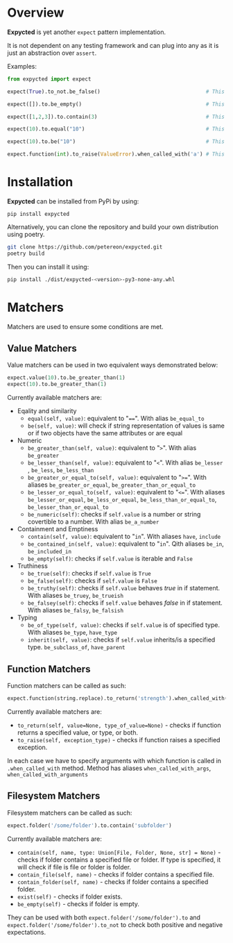 # Overview

__Expycted__ is yet another `expect` pattern implementation.

It is not dependent on any testing framework and can plug into any as it is just an abstraction over `assert`.

Examples:
```python
from expycted import expect

expect(True).to_not.be_false()                                  # This will succeed

expect([]).to.be_empty()                                        # This will succeed

expect([1,2,3]).to.contain(3)                                   # This will succeed

expect(10).to.equal("10")                                       # This will raise AssertionError

expect(10).to.be("10")                                          # This will succeed

expect.function(int).to_raise(ValueError).when_called_with('a') # This will also succeed

```

# Installation

__Expycted__ can be installed from PyPi by using:
```shell
pip install expycted
```

Alternatively, you can clone the repository and build your own distribution using poetry.
```sh
git clone https://github.com/petereon/expycted.git
poetry build
```
Then you can install it using:
```sh
pip install ./dist/expycted-<version>-py3-none-any.whl
```

# Matchers

Matchers are used to ensure some conditions are met.

## Value Matchers

Value matchers can be used in two equivalent ways demonstrated below:

```python
expect.value(10).to.be_greater_than(1)
expect(10).to.be_greater_than(1)
```

Currently available matchers are:

- Eqality and similarity
    - `equal(self, value)`: equivalent to "`==`". With alias `be_equal_to`
    - `be(self, value)`:  will check if string representation of values is same or if two objects have the same attributes or are equal
- Numeric
    - `be_greater_than(self, value)`: equivalent to "`>`". With alias `be_greater`
    - `be_lesser_than(self, value)`: equivalent to "`<`". With alias `be_lesser `, `be_less`, `be_less_than`
    - `be_greater_or_equal_to(self, value)`: equivalent to "`>=`". With aliases `be_greater_or_equal`, `be_greater_than_or_equal_to`
    - `be_lesser_or_equal_to(self, value)`: equivalent to "`<=`". With aliases `be_lesser_or_equal`, `be_less_or_equal`, `be_less_than_or_equal_to`, `be_lesser_than_or_equal_to`
    - `be_numeric(self)`: checks if `self.value` is a number or string covertible to a number. With alias `be_a_number`
- Containment and Emptiness
    - `contain(self, value)`: equivalent to "`in`". With aliases `have`, `include`
    - `be_contained_in(self, value)`: equivalent to "`in`". Qith aliases `be_in`, `be_included_in`
    - `be_empty(self)`: checks if `self.value` is iterable and `False`
- Truthiness
    - `be_true(self)`: checks if `self.value` is `True`
    - `be_false(self)`: checks if `self.value` is `False`
    - `be_truthy(self)`: checks if `self.value` behaves _true_ in if statement. With aliases `be_truey`, `be_trueish `
    - `be_falsey(self)`: checks if `self.value` behaves _false_ in if statement. With aliases `be_falsy`, `be_falsish`
- Typing
    - `be_of_type(self, value)`: checks if `self.value` is of specified type. With aliases `be_type`, `have_type`
    - `inherit(self, value)`: checks if `self.value` inherits/is a specified type. `be_subclass_of`, `have_parent`


## Function Matchers

Function matchers can be called as such:
```python
expect.function(string.replace).to_return('strength').when_called_with('ing', 'ength')
```

Currently available matchers are:
- `to_return(self, value=None, type_of_value=None)` - checks if function returns a specified value, or type, or both.
- `to_raise(self, exception_type)` - checks if function raises a specified exception.

In each case we have to specify arguments with which function is called in `.when_called_with` method. Method has aliases `when_called_with_args`, `when_called_with_arguments`

## Filesystem Matchers

Filesystem matchers can be called as such:
```python
expect.folder('/some/folder').to.contain('subfolder')
```
Currently available matchers are:
- `contain(self, name, type: Union[File, Folder, None, str] = None)` - checks if folder contains a specified file or folder. If type is specified, it will check if file is file or folder is folder.
- `contain_file(self, name)` - checks if folder contains a specified file.
- `contain_folder(self, name)` - checks if folder contains a specified folder.
- `exist(self)` - checks if folder exists.
- `be_empty(self)` - checks if folder is empty.

They can be used with both `expect.folder('/some/folder').to` and `expect.folder('/some/folder').to_not` to check both positive and negative expectations.